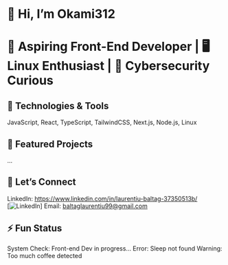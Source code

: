 # 👋 Hi, I’m Okami312  

# 🚀 Aspiring **Front-End Developer** | 🖥️ Linux Enthusiast | 🔐 Cybersecurity Curious  

## 🔧 Technologies & Tools
JavaScript, React, TypeScript, TailwindCSS, Next.js, Node.js, Linux  
## 📌 Featured Projects  
...
## 💬 Let’s Connect  
LinkedIn: https://www.linkedin.com/in/laurentiu-baltag-37350513b/  
[![LinkedIn](https://www.linkedin.com/in/laurentiu-baltag-37350513b/)]
Email: baltaglaurentiu99@gmail.com  

## ⚡ Fun Status  
System Check: Front-end Dev in progress...
Error: Sleep not found
Warning: Too much coffee detected
